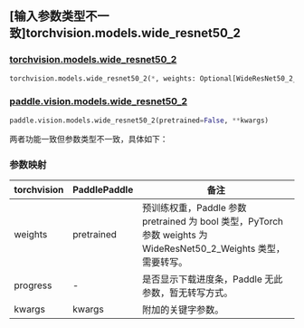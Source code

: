 ## [输入参数类型不一致]torchvision.models.wide_resnet50_2

### [torchvision.models.wide_resnet50_2](https://pytorch.org/vision/stable/models/generated/torchvision.models.wide_resnet50_2.html)

```python
torchvision.models.wide_resnet50_2(*, weights: Optional[WideResNet50_2_Weights] = None, progress: bool = True, **kwargs: Any)
```

### [paddle.vision.models.wide_resnet50_2](https://www.paddlepaddle.org.cn/documentation/docs/zh/api/paddle/vision/models/wide_resnet50_2_cn.html)

```python
paddle.vision.models.wide_resnet50_2(pretrained=False, **kwargs)
```

两者功能一致但参数类型不一致，具体如下：

### 参数映射

| torchvision | PaddlePaddle | 备注 |
| ----------- | ------------ | ---- |
| weights     | pretrained   | 预训练权重，Paddle 参数 pretrained 为 bool 类型，PyTorch 参数 weights 为 WideResNet50_2_Weights 类型，需要转写。|
| progress    | -            | 是否显示下载进度条，Paddle 无此参数，暂无转写方式。|
| kwargs      | kwargs       | 附加的关键字参数。|
